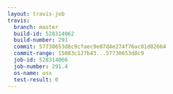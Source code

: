 ```yaml
---
layout: travis-job
travis:
  branch: master
  build-id: 528314062
  build-number: 291
  commit: 57730653d8c9cfaec9e07d4e274f76ac01d82664
  commit-range: 15083c127b43...57730653d8c9
  job-id: 528314066
  job-number: 291.4
  os-name: osx
  test-result: 0
---
```

